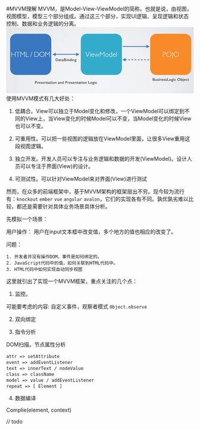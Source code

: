 #MVVM理解
MVVM，是Model-View-ViewModel的简称。也就是说，由视图，视图模型，模型三个部分组成。通过这三个部分，实现UI逻辑、呈现逻辑和状态控制、数据和业务逻辑的分离。
![1][p1]
使用MVVM模式有几大好处：

1. 低耦合。View可以独立于Model变化和修改，一个ViewModel可以绑定到不同的View上，当View变化的时候Model可以不变，当Model变化的时候View也可以不变。

2. 可重用性。可以把一些视图的逻辑放在ViewModel里面，让很多View重用这段视图逻辑。

3. 独立开发。开发人员可以专注与业务逻辑和数据的开发(ViewModel)。设计人员可以专注于界面(View)的设计。

4. 可测试性。可以针对ViewModel来对界面(View)进行测试

然而，在众多的前端框架中，基于MVVM架构的框架层出不穷。现今较为流行有：`knockout` `ember` `vue` `angular` `avalon`，它们的实现各有不同。孰优孰劣难以比较，都还是需要针对具体业务场景具体分析。

先模拟一个场景：

用户操作：
    用户在input文本框中改变值，多个地方的值也相应的改变了。

问题：

    1. 开发者并没有操作DOM，事件是如何绑定的。
    2. JavaScript代码中的值，如何关联到HTML代码中。
    3. HTML代码中如何实现自动同步视图

这里就引出了实现一个MVVM框架，重点关注的几个点：

1. 监控。
    
可能要考虑的内容: 自定义事件，观察者模式 `Object.observe`

2. 双向绑定

3. 指令分析

DOM扫描，节点属性分析

```
attr => setAttribute
event => addEventListener
text => innerText / nodeValue
class => className
model => value / addEventListener
repeat => [ Element ]
```

4. 数据编译

Complie(element, context)

//  todo


[p1]: mvvm-learning/1.jpg
[1]: http://www.ruanyifeng.com/blog/2015/02/mvcmvp_mvvm.html
